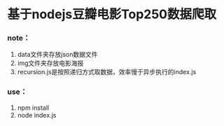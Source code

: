 # 基于nodejs豆瓣电影Top250数据爬取

### note：
1. data文件夹存放json数据文件
2. img文件夹存放电影海报
3. recursion.js是按照递归方式取数据，效率慢于异步执行的index.js

### use：
1. npm install
2. node index.js

